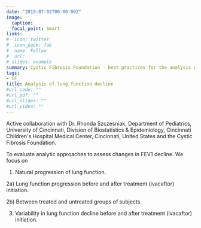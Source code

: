 ```yaml
---
date: "2019-07-02T00:00:00Z"
image:
  caption: 
  focal_point: Smart
links:
#- icon: twitter
#  icon_pack: fab
#  name: Follow
#  url: 
# slides: example
summary: Cystic Fibrosis Foundation - best practices for the analysis of lung function consortium
tags: 
- CF
title: Analysis of lung function decline 
#url_code: ""
#url_pdf: ""
#url_slides: ""
#url_video: ""
---
```


Active collaboration with Dr. Rhonda Szczesniak, Department of Pediatrics, University of Cincinnati, Division of Biostatistics & Epidemiology, Cincinnati Children's Hospital Medical Center, Cincinnati, United States and the Cystic Fibrosis Foundation.

To evaluate analytic approaches to assess changes in FEV1 decline. We focus on

1) Natural progression of lung function.

2a) Lung function progression before and after treatment (ivacaftor) initiation.

2b) Between treated and untreated groups of subjects. 

3) Variability in lung function decline before and after treatment (ivacaftor) initiation.

